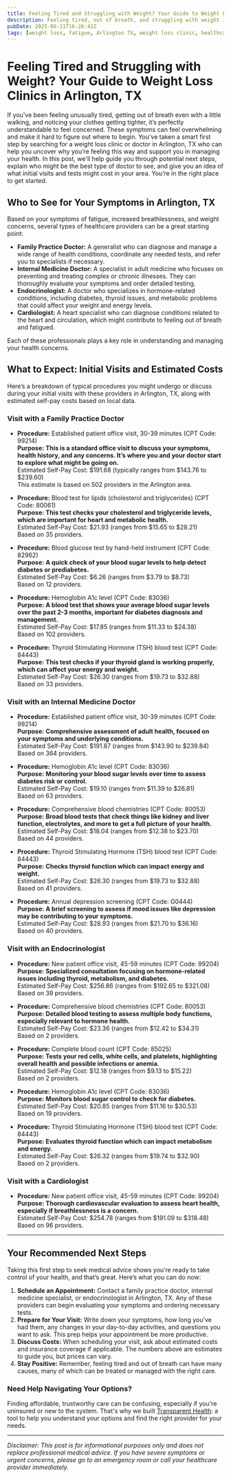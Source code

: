 ```yaml
---
title: Feeling Tired and Struggling with Weight? Your Guide to Weight Loss Clinics in Arlington, TX  
description: Feeling tired, out of breath, and struggling with weight in Arlington, TX? Learn who to see, what to expect, and estimated costs to get started on your health journey.  
pubDate: 2025-06-11T16:26:42Z
tags: [weight loss, fatigue, Arlington TX, weight loss clinic, healthcare, health costs, doctors, endocrinology]  
---
```


# Feeling Tired and Struggling with Weight? Your Guide to Weight Loss Clinics in Arlington, TX

If you've been feeling unusually tired, getting out of breath even with a little walking, and noticing your clothes getting tighter, it’s perfectly understandable to feel concerned. These symptoms can feel overwhelming and make it hard to figure out where to begin. You’ve taken a smart first step by searching for a weight loss clinic or doctor in Arlington, TX who can help you uncover why you’re feeling this way and support you in managing your health. In this post, we'll help guide you through potential next steps, explain who might be the best type of doctor to see, and give you an idea of what initial visits and tests might cost in your area. You’re in the right place to get started.

## Who to See for Your Symptoms in Arlington, TX

Based on your symptoms of fatigue, increased breathlessness, and weight concerns, several types of healthcare providers can be a great starting point:

- **Family Practice Doctor:** A generalist who can diagnose and manage a wide range of health conditions, coordinate any needed tests, and refer you to specialists if necessary.
- **Internal Medicine Doctor:** A specialist in adult medicine who focuses on preventing and treating complex or chronic illnesses. They can thoroughly evaluate your symptoms and order detailed testing.
- **Endocrinologist:** A doctor who specializes in hormone-related conditions, including diabetes, thyroid issues, and metabolic problems that could affect your weight and energy levels.
- **Cardiologist:** A heart specialist who can diagnose conditions related to the heart and circulation, which might contribute to feeling out of breath and fatigued.

Each of these professionals plays a key role in understanding and managing your health concerns.

## What to Expect: Initial Visits and Estimated Costs

Here’s a breakdown of typical procedures you might undergo or discuss during your initial visits with these providers in Arlington, TX, along with estimated self-pay costs based on local data.

### Visit with a Family Practice Doctor

- **Procedure:** Established patient office visit, 30-39 minutes (CPT Code: 99214)  
  **Purpose:** **This is a standard office visit to discuss your symptoms, health history, and any concerns. It’s where you and your doctor start to explore what might be going on.**  
  Estimated Self-Pay Cost: $191.68 (typically ranges from $143.76 to $239.60)  
  This estimate is based on 502 providers in the Arlington area.

- **Procedure:** Blood test for lipids (cholesterol and triglycerides) (CPT Code: 80061)  
  **Purpose:** **This test checks your cholesterol and triglyceride levels, which are important for heart and metabolic health.**  
  Estimated Self-Pay Cost: $21.93 (ranges from $15.65 to $28.21)  
  Based on 35 providers.

- **Procedure:** Blood glucose test by hand-held instrument (CPT Code: 82962)  
  **Purpose:** **A quick check of your blood sugar levels to help detect diabetes or prediabetes.**  
  Estimated Self-Pay Cost: $6.26 (ranges from $3.79 to $8.73)  
  Based on 12 providers.

- **Procedure:** Hemoglobin A1c level (CPT Code: 83036)  
  **Purpose:** **A blood test that shows your average blood sugar levels over the past 2-3 months, important for diabetes diagnosis and management.**  
  Estimated Self-Pay Cost: $17.85 (ranges from $11.33 to $24.38)  
  Based on 102 providers.

- **Procedure:** Thyroid Stimulating Hormone (TSH) blood test (CPT Code: 84443)  
  **Purpose:** **This test checks if your thyroid gland is working properly, which can affect your energy and weight.**  
  Estimated Self-Pay Cost: $26.30 (ranges from $19.73 to $32.88)  
  Based on 33 providers.

### Visit with an Internal Medicine Doctor

- **Procedure:** Established patient office visit, 30-39 minutes (CPT Code: 99214)  
  **Purpose:** **Comprehensive assessment of adult health, focused on your symptoms and underlying conditions.**  
  Estimated Self-Pay Cost: $191.87 (ranges from $143.90 to $239.84)  
  Based on 364 providers.

- **Procedure:** Hemoglobin A1c level (CPT Code: 83036)  
  **Purpose:** **Monitoring your blood sugar levels over time to assess diabetes risk or control.**  
  Estimated Self-Pay Cost: $19.10 (ranges from $11.39 to $26.81)  
  Based on 63 providers.

- **Procedure:** Comprehensive blood chemistries (CPT Code: 80053)  
  **Purpose:** **Broad blood tests that check things like kidney and liver function, electrolytes, and more to get a full picture of your health.**  
  Estimated Self-Pay Cost: $18.04 (ranges from $12.38 to $23.70)  
  Based on 44 providers.

- **Procedure:** Thyroid Stimulating Hormone (TSH) blood test (CPT Code: 84443)  
  **Purpose:** **Checks thyroid function which can impact energy and weight.**  
  Estimated Self-Pay Cost: $26.30 (ranges from $19.73 to $32.88)  
  Based on 41 providers.

- **Procedure:** Annual depression screening (CPT Code: G0444)  
  **Purpose:** **A brief screening to assess if mood issues like depression may be contributing to your symptoms.**  
  Estimated Self-Pay Cost: $28.93 (ranges from $21.70 to $36.16)  
  Based on 40 providers.

### Visit with an Endocrinologist

- **Procedure:** New patient office visit, 45-59 minutes (CPT Code: 99204)  
  **Purpose:** **Specialized consultation focusing on hormone-related issues including thyroid, metabolism, and diabetes.**  
  Estimated Self-Pay Cost: $256.86 (ranges from $192.65 to $321.08)  
  Based on 39 providers.

- **Procedure:** Comprehensive blood chemistries (CPT Code: 80053)  
  **Purpose:** **Detailed blood testing to assess multiple body functions, especially relevant to hormone health.**  
  Estimated Self-Pay Cost: $23.36 (ranges from $12.42 to $34.31)  
  Based on 2 providers.

- **Procedure:** Complete blood count (CPT Code: 85025)  
  **Purpose:** **Tests your red cells, white cells, and platelets, highlighting overall health and possible infections or anemia.**  
  Estimated Self-Pay Cost: $12.18 (ranges from $9.13 to $15.22)  
  Based on 2 providers.

- **Procedure:** Hemoglobin A1c level (CPT Code: 83036)  
  **Purpose:** **Monitors blood sugar control to check for diabetes.**  
  Estimated Self-Pay Cost: $20.85 (ranges from $11.16 to $30.53)  
  Based on 19 providers.

- **Procedure:** Thyroid Stimulating Hormone (TSH) blood test (CPT Code: 84443)  
  **Purpose:** **Evaluates thyroid function which can impact metabolism and energy.**  
  Estimated Self-Pay Cost: $26.32 (ranges from $19.74 to $32.90)  
  Based on 2 providers.

### Visit with a Cardiologist

- **Procedure:** New patient office visit, 45-59 minutes (CPT Code: 99204)  
  **Purpose:** **Thorough cardiovascular evaluation to assess heart health, especially if breathlessness is a concern.**  
  Estimated Self-Pay Cost: $254.78 (ranges from $191.09 to $318.48)  
  Based on 96 providers.

---

## Your Recommended Next Steps

Taking this first step to seek medical advice shows you’re ready to take control of your health, and that’s great. Here’s what you can do now:

1. **Schedule an Appointment:** Contact a family practice doctor, internal medicine specialist, or endocrinologist in Arlington, TX. Any of these providers can begin evaluating your symptoms and ordering necessary tests.
2. **Prepare for Your Visit:** Write down your symptoms, how long you’ve had them, any changes in your day-to-day activities, and questions you want to ask. This prep helps your appointment be more productive.
3. **Discuss Costs:** When scheduling your visit, ask about estimated costs and insurance coverage if applicable. The numbers above are estimates to guide you, but prices can vary.
4. **Stay Positive:** Remember, feeling tired and out of breath can have many causes, many of which can be treated or managed with the right care.

### Need Help Navigating Your Options?

Finding affordable, trustworthy care can be confusing, especially if you're uninsured or new to the system. That's why we built [Transparent Health](https://transparenthealth.ai): a tool to help you understand your options and find the right provider for your needs. 

---

*Disclaimer: This post is for informational purposes only and does not replace professional medical advice. If you have severe symptoms or urgent concerns, please go to an emergency room or call your healthcare provider immediately.*